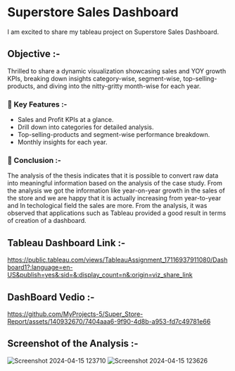 # Superstore Sales Dashboard
I am excited to share my tableau project on Superstore Sales Dashboard.

## Objective :-
Thrilled to share a dynamic visualization showcasing sales and YOY growth KPIs, breaking down insights category-wise, segment-wise, top-selling-products, and diving into the nitty-gritty month-wise for each year.

### 📌 Key Features :-
- Sales and Profit KPIs at a glance.     
- Drill down into categories for detailed analysis.      
- Top-selling-products and segment-wise performance breakdown.      
- Monthly insights for each year.      

### 📌 Conclusion :-
The analysis of the thesis indicates that it is possible to convert raw data into meaningful information based on the analysis of the case study. From the analysis we got the information like year-on-year growth in the sales of the store and we are happy that it is actually increasing from year-to-year and In techological field the sales are more.
From the analysis, it was observed that applications such as Tableau provided a good result in terms of creation of a dashboard. 

## Tableau Dashboard Link :-
https://public.tableau.com/views/TableauAssignment_17116937911080/Dashboard1?:language=en-US&publish=yes&:sid=&:display_count=n&:origin=viz_share_link

## DashBoard Vedio :-
https://github.com/MyProjects-5/Super_Store-Report/assets/140932670/7404aaa6-9f90-4d8b-a953-fd7c49781e66

## Screenshot of the Analysis :-
![Screenshot 2024-04-15 123710](https://github.com/MyProjects-5/Superstore_Report/assets/140932670/b5d2e4fe-f712-4069-baec-c0085be2be7f)
![Screenshot 2024-04-15 123626](https://github.com/MyProjects-5/Superstore_Report/assets/140932670/aaecaf04-d2a2-4de6-be91-c674036a5d2d)
